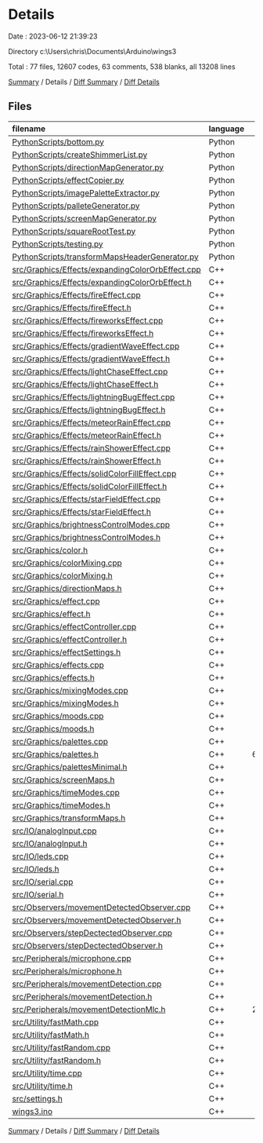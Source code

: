 # Details

Date : 2023-06-12 21:39:23

Directory c:\\Users\\chris\\Documents\\Arduino\\wings3

Total : 77 files,  12607 codes, 63 comments, 538 blanks, all 13208 lines

[Summary](results.md) / Details / [Diff Summary](diff.md) / [Diff Details](diff-details.md)

## Files
| filename | language | code | comment | blank | total |
| :--- | :--- | ---: | ---: | ---: | ---: |
| [PythonScripts/bottom.py](/PythonScripts/bottom.py) | Python | 11 | 0 | 1 | 12 |
| [PythonScripts/createShimmerList.py](/PythonScripts/createShimmerList.py) | Python | 6 | 0 | 0 | 6 |
| [PythonScripts/directionMapGenerator.py](/PythonScripts/directionMapGenerator.py) | Python | 70 | 0 | 7 | 77 |
| [PythonScripts/effectCopier.py](/PythonScripts/effectCopier.py) | Python | 21 | 0 | 1 | 22 |
| [PythonScripts/imagePaletteExtractor.py](/PythonScripts/imagePaletteExtractor.py) | Python | 71 | 2 | 8 | 81 |
| [PythonScripts/palleteGenerator.py](/PythonScripts/palleteGenerator.py) | Python | 22 | 2 | 2 | 26 |
| [PythonScripts/screenMapGenerator.py](/PythonScripts/screenMapGenerator.py) | Python | 80 | 1 | 7 | 88 |
| [PythonScripts/squareRootTest.py](/PythonScripts/squareRootTest.py) | Python | 9 | 12 | 7 | 28 |
| [PythonScripts/testing.py](/PythonScripts/testing.py) | Python | 2 | 0 | 0 | 2 |
| [PythonScripts/transformMapsHeaderGenerator.py](/PythonScripts/transformMapsHeaderGenerator.py) | Python | 250 | 1 | 43 | 294 |
| [src/Graphics/Effects/expandingColorOrbEffect.cpp](/src/Graphics/Effects/expandingColorOrbEffect.cpp) | C++ | 57 | 0 | 5 | 62 |
| [src/Graphics/Effects/expandingColorOrbEffect.h](/src/Graphics/Effects/expandingColorOrbEffect.h) | C++ | 8 | 0 | 3 | 11 |
| [src/Graphics/Effects/fireEffect.cpp](/src/Graphics/Effects/fireEffect.cpp) | C++ | 82 | 0 | 8 | 90 |
| [src/Graphics/Effects/fireEffect.h](/src/Graphics/Effects/fireEffect.h) | C++ | 8 | 0 | 3 | 11 |
| [src/Graphics/Effects/fireworksEffect.cpp](/src/Graphics/Effects/fireworksEffect.cpp) | C++ | 99 | 0 | 10 | 109 |
| [src/Graphics/Effects/fireworksEffect.h](/src/Graphics/Effects/fireworksEffect.h) | C++ | 9 | 0 | 3 | 12 |
| [src/Graphics/Effects/gradientWaveEffect.cpp](/src/Graphics/Effects/gradientWaveEffect.cpp) | C++ | 23 | 0 | 3 | 26 |
| [src/Graphics/Effects/gradientWaveEffect.h](/src/Graphics/Effects/gradientWaveEffect.h) | C++ | 8 | 0 | 3 | 11 |
| [src/Graphics/Effects/lightChaseEffect.cpp](/src/Graphics/Effects/lightChaseEffect.cpp) | C++ | 8 | 0 | 2 | 10 |
| [src/Graphics/Effects/lightChaseEffect.h](/src/Graphics/Effects/lightChaseEffect.h) | C++ | 7 | 0 | 3 | 10 |
| [src/Graphics/Effects/lightningBugEffect.cpp](/src/Graphics/Effects/lightningBugEffect.cpp) | C++ | 64 | 0 | 4 | 68 |
| [src/Graphics/Effects/lightningBugEffect.h](/src/Graphics/Effects/lightningBugEffect.h) | C++ | 8 | 0 | 3 | 11 |
| [src/Graphics/Effects/meteorRainEffect.cpp](/src/Graphics/Effects/meteorRainEffect.cpp) | C++ | 44 | 0 | 8 | 52 |
| [src/Graphics/Effects/meteorRainEffect.h](/src/Graphics/Effects/meteorRainEffect.h) | C++ | 8 | 0 | 3 | 11 |
| [src/Graphics/Effects/rainShowerEffect.cpp](/src/Graphics/Effects/rainShowerEffect.cpp) | C++ | 85 | 0 | 4 | 89 |
| [src/Graphics/Effects/rainShowerEffect.h](/src/Graphics/Effects/rainShowerEffect.h) | C++ | 7 | 0 | 3 | 10 |
| [src/Graphics/Effects/solidColorFillEffect.cpp](/src/Graphics/Effects/solidColorFillEffect.cpp) | C++ | 7 | 0 | 2 | 9 |
| [src/Graphics/Effects/solidColorFillEffect.h](/src/Graphics/Effects/solidColorFillEffect.h) | C++ | 7 | 0 | 3 | 10 |
| [src/Graphics/Effects/starFieldEffect.cpp](/src/Graphics/Effects/starFieldEffect.cpp) | C++ | 74 | 0 | 6 | 80 |
| [src/Graphics/Effects/starFieldEffect.h](/src/Graphics/Effects/starFieldEffect.h) | C++ | 8 | 0 | 3 | 11 |
| [src/Graphics/brightnessControlModes.cpp](/src/Graphics/brightnessControlModes.cpp) | C++ | 37 | 2 | 4 | 43 |
| [src/Graphics/brightnessControlModes.h](/src/Graphics/brightnessControlModes.h) | C++ | 7 | 0 | 3 | 10 |
| [src/Graphics/color.h](/src/Graphics/color.h) | C++ | 11 | 0 | 3 | 14 |
| [src/Graphics/colorMixing.cpp](/src/Graphics/colorMixing.cpp) | C++ | 161 | 0 | 28 | 189 |
| [src/Graphics/colorMixing.h](/src/Graphics/colorMixing.h) | C++ | 17 | 0 | 4 | 21 |
| [src/Graphics/directionMaps.h](/src/Graphics/directionMaps.h) | C++ | 8 | 0 | 4 | 12 |
| [src/Graphics/effect.cpp](/src/Graphics/effect.cpp) | C++ | 23 | 0 | 3 | 26 |
| [src/Graphics/effect.h](/src/Graphics/effect.h) | C++ | 27 | 0 | 10 | 37 |
| [src/Graphics/effectController.cpp](/src/Graphics/effectController.cpp) | C++ | 372 | 2 | 38 | 412 |
| [src/Graphics/effectController.h](/src/Graphics/effectController.h) | C++ | 7 | 0 | 3 | 10 |
| [src/Graphics/effectSettings.h](/src/Graphics/effectSettings.h) | C++ | 53 | 0 | 19 | 72 |
| [src/Graphics/effects.cpp](/src/Graphics/effects.cpp) | C++ | 285 | 3 | 36 | 324 |
| [src/Graphics/effects.h](/src/Graphics/effects.h) | C++ | 26 | 0 | 7 | 33 |
| [src/Graphics/mixingModes.cpp](/src/Graphics/mixingModes.cpp) | C++ | 53 | 0 | 6 | 59 |
| [src/Graphics/mixingModes.h](/src/Graphics/mixingModes.h) | C++ | 9 | 0 | 3 | 12 |
| [src/Graphics/moods.cpp](/src/Graphics/moods.cpp) | C++ | 73 | 0 | 4 | 77 |
| [src/Graphics/moods.h](/src/Graphics/moods.h) | C++ | 5 | 0 | 3 | 8 |
| [src/Graphics/palettes.cpp](/src/Graphics/palettes.cpp) | C++ | 10 | 0 | 2 | 12 |
| [src/Graphics/palettes.h](/src/Graphics/palettes.h) | C++ | 6,151 | 0 | 8 | 6,159 |
| [src/Graphics/palettesMinimal.h](/src/Graphics/palettesMinimal.h) | C++ | 40 | 0 | 7 | 47 |
| [src/Graphics/screenMaps.h](/src/Graphics/screenMaps.h) | C++ | 13 | 0 | 6 | 19 |
| [src/Graphics/timeModes.cpp](/src/Graphics/timeModes.cpp) | C++ | 132 | 15 | 9 | 156 |
| [src/Graphics/timeModes.h](/src/Graphics/timeModes.h) | C++ | 9 | 0 | 3 | 12 |
| [src/Graphics/transformMaps.h](/src/Graphics/transformMaps.h) | C++ | 725 | 0 | 18 | 743 |
| [src/IO/analogInput.cpp](/src/IO/analogInput.cpp) | C++ | 94 | 0 | 17 | 111 |
| [src/IO/analogInput.h](/src/IO/analogInput.h) | C++ | 11 | 0 | 3 | 14 |
| [src/IO/leds.cpp](/src/IO/leds.cpp) | C++ | 99 | 0 | 10 | 109 |
| [src/IO/leds.h](/src/IO/leds.h) | C++ | 8 | 0 | 3 | 11 |
| [src/IO/serial.cpp](/src/IO/serial.cpp) | C++ | 30 | 2 | 3 | 35 |
| [src/IO/serial.h](/src/IO/serial.h) | C++ | 5 | 0 | 2 | 7 |
| [src/Observers/movementDetectedObserver.cpp](/src/Observers/movementDetectedObserver.cpp) | C++ | 30 | 0 | 5 | 35 |
| [src/Observers/movementDetectedObserver.h](/src/Observers/movementDetectedObserver.h) | C++ | 6 | 0 | 2 | 8 |
| [src/Observers/stepDectectedObserver.cpp](/src/Observers/stepDectectedObserver.cpp) | C++ | 30 | 0 | 5 | 35 |
| [src/Observers/stepDectectedObserver.h](/src/Observers/stepDectectedObserver.h) | C++ | 6 | 0 | 2 | 8 |
| [src/Peripherals/microphone.cpp](/src/Peripherals/microphone.cpp) | C++ | 133 | 1 | 19 | 153 |
| [src/Peripherals/microphone.h](/src/Peripherals/microphone.h) | C++ | 11 | 0 | 2 | 13 |
| [src/Peripherals/movementDetection.cpp](/src/Peripherals/movementDetection.cpp) | C++ | 344 | 6 | 36 | 386 |
| [src/Peripherals/movementDetection.h](/src/Peripherals/movementDetection.h) | C++ | 20 | 9 | 3 | 32 |
| [src/Peripherals/movementDetectionMlc.h](/src/Peripherals/movementDetectionMlc.h) | C++ | 2,233 | 0 | 3 | 2,236 |
| [src/Utility/fastMath.cpp](/src/Utility/fastMath.cpp) | C++ | 9 | 0 | 3 | 12 |
| [src/Utility/fastMath.h](/src/Utility/fastMath.h) | C++ | 10 | 0 | 4 | 14 |
| [src/Utility/fastRandom.cpp](/src/Utility/fastRandom.cpp) | C++ | 39 | 0 | 12 | 51 |
| [src/Utility/fastRandom.h](/src/Utility/fastRandom.h) | C++ | 10 | 0 | 3 | 13 |
| [src/Utility/time.cpp](/src/Utility/time.cpp) | C++ | 15 | 3 | 5 | 23 |
| [src/Utility/time.h](/src/Utility/time.h) | C++ | 5 | 0 | 2 | 7 |
| [src/settings.h](/src/settings.h) | C++ | 6 | 0 | 2 | 8 |
| [wings3.ino](/wings3.ino) | C++ | 36 | 2 | 3 | 41 |

[Summary](results.md) / Details / [Diff Summary](diff.md) / [Diff Details](diff-details.md)